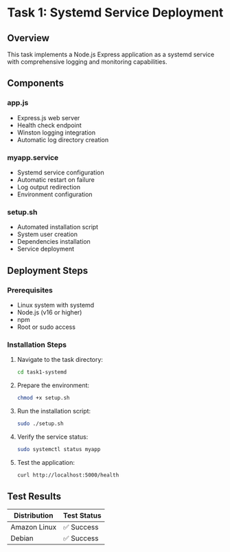 # Task 1: Systemd Service Deployment

## Overview
This task implements a Node.js Express application as a systemd service with comprehensive logging and monitoring capabilities.

## Components
### app.js
- Express.js web server
- Health check endpoint
- Winston logging integration
- Automatic log directory creation

### myapp.service
- Systemd service configuration
- Automatic restart on failure
- Log output redirection
- Environment configuration

### setup.sh
- Automated installation script
- System user creation
- Dependencies installation
- Service deployment

## Deployment Steps

### Prerequisites
- Linux system with systemd
- Node.js (v16 or higher)
- npm
- Root or sudo access

### Installation Steps

1. Navigate to the task directory:
   ```bash
   cd task1-systemd
   ```

2. Prepare the environment:
   ```bash
   chmod +x setup.sh
   ```

3. Run the installation script:
   ```bash
   sudo ./setup.sh
   ```

4. Verify the service status:
   ```bash
   sudo systemctl status myapp
   ```

5. Test the application:
   ```bash
   curl http://localhost:5000/health
   ```
## Test Results
   | Distribution | Test Status |
   |--------------|-------------|
   | Amazon Linux | ✅ Success |
   | Debian       | ✅ Success |
   
